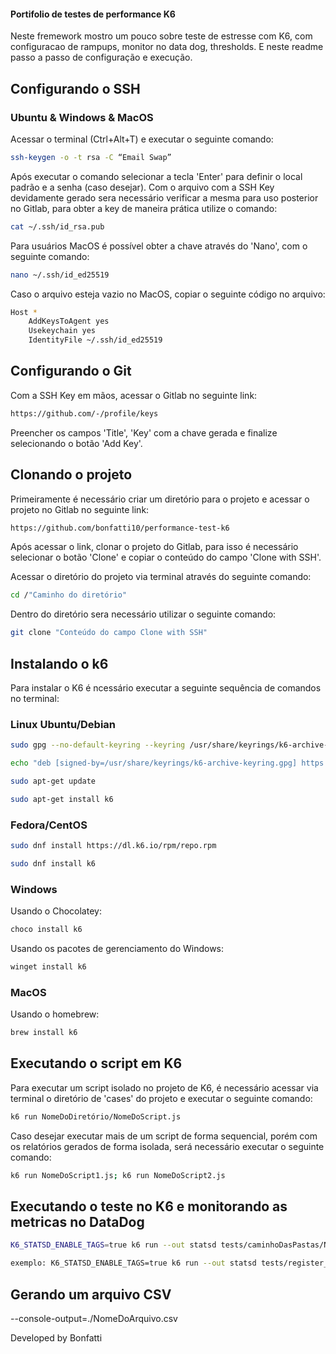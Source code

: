 #### Portifolio de testes de performance K6
Neste fremework mostro um pouco sobre teste de estresse com K6, com configuracao de rampups, monitor no data dog, thresholds.
E neste readme passo a passo de configuração e execução.
## Configurando o SSH

### Ubuntu & Windows & MacOS

Acessar o terminal (Ctrl+Alt+T) e executar o seguinte comando:

```bash
ssh-keygen -o -t rsa -C “Email Swap”
```

Após executar o comando selecionar a tecla 'Enter' para definir o local padrão e a senha (caso desejar). Com o arquivo com a SSH Key devidamente gerado sera necessário verificar a mesma para uso posterior no Gitlab, para obter a key de maneira prática utilize o comando:

```bash
cat ~/.ssh/id_rsa.pub
```
Para usuários MacOS é possível obter a chave através do 'Nano', com o seguinte comando:
```bash
nano ~/.ssh/id_ed25519
```
Caso o arquivo esteja vazio no MacOS, copiar o seguinte código no arquivo:
```bash
Host *
    AddKeysToAgent yes
    Usekeychain yes
    IdentityFile ~/.ssh/id_ed25519
```

## Configurando o Git

Com a SSH Key em mãos, acessar o Gitlab no seguinte link:

```bash
https://github.com/-/profile/keys
```
Preencher os campos 'Title', 'Key' com a chave gerada e finalize selecionando o botão 'Add Key'.

## Clonando o projeto

Primeiramente é necessário criar um diretório para o projeto e acessar o projeto no Gitlab no seguinte link:
```bash
https://github.com/bonfatti10/performance-test-k6
```
Após acessar o link, clonar o projeto do Gitlab, para isso é necessário selecionar o botão 'Clone' e copiar o conteúdo do campo 'Clone with SSH'. 

Acessar o diretório do projeto via terminal através do seguinte comando:
```bash
cd /"Caminho do diretório"
```
Dentro do diretório sera necessário utilizar o seguinte comando:
```bash
git clone "Conteúdo do campo Clone with SSH"
```

## Instalando o k6
Para instalar o K6 é ncessário executar a seguinte sequência de comandos no terminal:
### Linux Ubuntu/Debian
```bash
sudo gpg --no-default-keyring --keyring /usr/share/keyrings/k6-archive-keyring.gpg --keyserver hkp://keyserver.ubuntu.com:80 --recv-keys C5AD17C747E3415A3642D57D77C6C491D6AC1D69
```
```bash
echo "deb [signed-by=/usr/share/keyrings/k6-archive-keyring.gpg] https://dl.k6.io/deb stable main" | sudo tee /etc/apt/sources.list.d/k6.list
```
```bash
sudo apt-get update
```
```bash
sudo apt-get install k6
```

### Fedora/CentOS
```bash
sudo dnf install https://dl.k6.io/rpm/repo.rpm
```
```bash
sudo dnf install k6
```

### Windows
Usando o Chocolatey:
```bash
choco install k6
```
Usando os pacotes de gerenciamento do Windows:
```bash
winget install k6
```

### MacOS
Usando o homebrew:
```bash
brew install k6
```

## Executando o script em K6

Para executar um script isolado no projeto de K6, é necessário acessar via terminal o diretório de 'cases' do projeto e executar o seguinte comando:
```bash
k6 run NomeDoDiretório/NomeDoScript.js
```

Caso desejar executar mais de um script de forma sequencial, porém com os relatórios gerados de forma isolada, será necessário executar o seguinte comando:
```bash
k6 run NomeDoScript1.js; k6 run NomeDoScript2.js
```
## Executando o teste no K6 e monitorando as metricas no DataDog
```bash
K6_STATSD_ENABLE_TAGS=true k6 run --out statsd tests/caminhoDasPastas/NomeDoArquivo_scenario.js

exemplo: K6_STATSD_ENABLE_TAGS=true k6 run --out statsd tests/register_test/new_register.js

```
## Gerando um arquivo CSV
--console-output=./NomeDoArquivo.csv

Developed by Bonfatti
